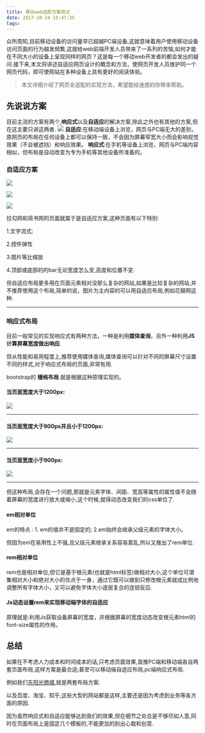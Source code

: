 ```yaml
---
title: 移动web适配方案简述
date: 2017-10-24 15:47:35
tags:
---
```


众所周知,目前移动设备的访问量早已超越PC端设备,这就意味着用户使用移动设备访问页面的行为越发频繁,这就给web前端开发人员带来了一系列的苦恼,如何才能在不同大小的设备上呈现同样的网页？这是每一个移动web开发者的都会发出的疑问.接下来,本文将讲述自适应网页设计的概念和方法，使网页开发人员维护同一个网页代码，即可使网站在多种设备上具有更好的阅读体验。


> 本文详细介绍了网页全适配的实现方法，希望能给迷惑的你带来帮助。

##	先说说方案

目前主流的方案有两个,**响应式**以及**自适应**的解决方案,除此之外也有其他的方案,但在这主要只讲这两者.
![](http://it.dyg.cn/wp-content/uploads/2017/08/eb206edc273b0ac47a7da1f157010bad_r.png)
**自适应**:在移动端设备上浏览，网页与PC端无大的差别，原网页的布局在任何设备上都可以保持一致，不会因为屏幕窄宽大小而会影响视觉效果（不会被遮挡）和响应效果。
**响应式**:在手机等设备上浏览，网页与PC端内容相似，但布局是自动改变为专为手机等其他设备所准备的。


###	自适应方案
![](http://it.dyg.cn/wp-content/uploads/2017/08/459873-20151014135809710-1472399325.png)

![](http://it.dyg.cn/wp-content/uploads/2017/08/459873-20151014135813913-563846656.png)

![](http://it.dyg.cn/wp-content/uploads/2017/08/459873-20151014135815319-1600880598.png)

拉勾网和简书网的页面就属于是自适应方案,这种页面有以下特别:

1.文字流式;

2.控件弹性

3.图片等比缩放

4.顶部或底部的的bar无论宽度怎么变,高度和位置不变.

但自适应布局更多用在页面元素相对没那么复杂的网站,如果是比较复杂的网站,并不推荐使用这个布局,简单的说，图片为主内容的可以用自适应布局,例如花瓣网这种.


----------

###	响应式布局
目前一般常见的实现响应式有两种方法，一种是利用**媒体查询**，另外一种利用**JS计算屏幕宽度做出响应**.

但从性能和易用程度上,推荐使用媒体查询,媒体查询可以针对不同的屏幕尺寸设置不同的样式,对于响应式布局的页面,非常有用.

bootstrap的 **栅格布局** 就是根据这种原理实现的。

####  当页面宽度大于1200px:
![](http://it.dyg.cn/wp-content/uploads/2017/08/snipaste_20170814_210916-750x425.png)

----------

####  当页面宽度大于900px并且小于1200px:
![](http://it.dyg.cn/wp-content/uploads/2017/08/snipaste_20170814_210928-300x226.png)

----------

####  当页面宽度小于900px:
![](http://it.dyg.cn/wp-content/uploads/2017/08/snipaste_20170814_210940-182x300.png)

----------
但这种布局,会存在一个问题,那就是元素字体、间距、宽高等属性的属性值不会随着屏幕的宽度进行放大或缩小,这个时候,就得动态改变我们的css单位了.

####  em相对单位

em的特点 : 1. em的值并不是固定的; 2.em始终会继承父级元素的字体大小。

但因为em在易用性上不强,且父级元素继承关系容易紊乱,所以又推出了rem单位.

####  rem相对单位

rem也是相对单位,但它是基于根元素(也就是html标签)做相对大小,这个单位可谓集相对大小和绝对大小的优点于一身，通过它既可以做到只修改根元素就成比例地调整所有字体大小，又可以避免字体大小逐层复合的连锁反应.

####  Js动态设置rem来实现移动端字体的自适应

原理就是:利用Js获取设备屏幕的宽度，并根据屏幕的宽度动态改变根元素html的font-size属性的作用。


##	总结
如果在不考虑人力成本和时间成本的话,只考虑页面效果,首推PC端和移动端各自两套页面布局,这样方案是最合适;甚至可以移动端自适应布局,pc端响应式布局.

例如我们[东阳光商城](http://www.dyg.cn),就是两套布局方案.

以及百度、淘宝、知乎,这些大型的网站都是这样,主要还是因为考虑到业务等各方面的原因.

因为虽然响应式和自适应能够达到我们的效果,但在细节之处总是不够尽如人意,同时在页面布局上是固定几个模板的,不能更加的别出心栽和创意.